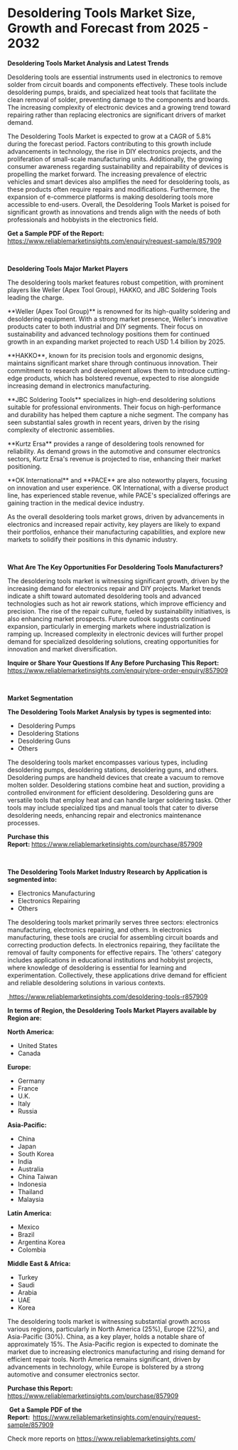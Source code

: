 <p><h1>Desoldering Tools Market Size, Growth and Forecast from 2025 - 2032</h1></p><p><strong>Desoldering Tools Market Analysis and Latest Trends</strong></p>
<p><p>Desoldering tools are essential instruments used in electronics to remove solder from circuit boards and components effectively. These tools include desoldering pumps, braids, and specialized heat tools that facilitate the clean removal of solder, preventing damage to the components and boards. The increasing complexity of electronic devices and a growing trend toward repairing rather than replacing electronics are significant drivers of market demand.</p><p>The Desoldering Tools Market is expected to grow at a CAGR of 5.8% during the forecast period. Factors contributing to this growth include advancements in technology, the rise in DIY electronics projects, and the proliferation of small-scale manufacturing units. Additionally, the growing consumer awareness regarding sustainability and repairability of devices is propelling the market forward. The increasing prevalence of electric vehicles and smart devices also amplifies the need for desoldering tools, as these products often require repairs and modifications. Furthermore, the expansion of e-commerce platforms is making desoldering tools more accessible to end-users. Overall, the Desoldering Tools Market is poised for significant growth as innovations and trends align with the needs of both professionals and hobbyists in the electronics field.</p></p>
<p><strong>Get a Sample PDF of the Report:&nbsp;</strong> <a href="https://www.reliablemarketinsights.com/enquiry/request-sample/857909?utm_campaign=3290&utm_medium=2&utm_source=Github&utm_content=ia&utm_term=09042025&utm_id=desoldering-tools">https://www.reliablemarketinsights.com/enquiry/request-sample/857909</a></p>
<p>&nbsp;</p>
<p><strong>Desoldering Tools Major Market Players</strong></p>
<p><p>The desoldering tools market features robust competition, with prominent players like Weller (Apex Tool Group), HAKKO, and JBC Soldering Tools leading the charge. </p><p>**Weller (Apex Tool Group)** is renowned for its high-quality soldering and desoldering equipment. With a strong market presence, Weller's innovative products cater to both industrial and DIY segments. Their focus on sustainability and advanced technology positions them for continued growth in an expanding market projected to reach USD 1.4 billion by 2025.</p><p>**HAKKO**, known for its precision tools and ergonomic designs, maintains significant market share through continuous innovation. Their commitment to research and development allows them to introduce cutting-edge products, which has bolstered revenue, expected to rise alongside increasing demand in electronics manufacturing.</p><p>**JBC Soldering Tools** specializes in high-end desoldering solutions suitable for professional environments. Their focus on high-performance and durability has helped them capture a niche segment. The company has seen substantial sales growth in recent years, driven by the rising complexity of electronic assemblies.</p><p>**Kurtz Ersa** provides a range of desoldering tools renowned for reliability. As demand grows in the automotive and consumer electronics sectors, Kurtz Ersa's revenue is projected to rise, enhancing their market positioning.</p><p>**OK International** and **PACE** are also noteworthy players, focusing on innovation and user experience. OK International, with a diverse product line, has experienced stable revenue, while PACE's specialized offerings are gaining traction in the medical device industry.</p><p>As the overall desoldering tools market grows, driven by advancements in electronics and increased repair activity, key players are likely to expand their portfolios, enhance their manufacturing capabilities, and explore new markets to solidify their positions in this dynamic industry.</p></p>
<p>&nbsp;</p>
<p><strong>What Are The Key Opportunities For Desoldering Tools Manufacturers?</strong></p>
<p><p>The desoldering tools market is witnessing significant growth, driven by the increasing demand for electronics repair and DIY projects. Market trends indicate a shift toward automated desoldering tools and advanced technologies such as hot air rework stations, which improve efficiency and precision. The rise of the repair culture, fueled by sustainability initiatives, is also enhancing market prospects. Future outlook suggests continued expansion, particularly in emerging markets where industrialization is ramping up. Increased complexity in electronic devices will further propel demand for specialized desoldering solutions, creating opportunities for innovation and market diversification.</p></p>
<p><strong>Inquire or Share Your Questions If Any Before Purchasing This Report:</strong> <a href="https://www.reliablemarketinsights.com/enquiry/pre-order-enquiry/857909?utm_campaign=3290&utm_medium=2&utm_source=Github&utm_content=ia&utm_term=09042025&utm_id=desoldering-tools">https://www.reliablemarketinsights.com/enquiry/pre-order-enquiry/857909</a></p>
<p>&nbsp;</p>
<p><strong>Market Segmentation</strong></p>
<p><strong>The Desoldering Tools Market Analysis by types is segmented into:</strong></p>
<p><ul><li>Desoldering Pumps</li><li>Desoldering Stations</li><li>Desoldering Guns</li><li>Others</li></ul></p>
<p><p>The desoldering tools market encompasses various types, including desoldering pumps, desoldering stations, desoldering guns, and others. Desoldering pumps are handheld devices that create a vacuum to remove molten solder. Desoldering stations combine heat and suction, providing a controlled environment for efficient desoldering. Desoldering guns are versatile tools that employ heat and can handle larger soldering tasks. Other tools may include specialized tips and manual tools that cater to diverse desoldering needs, enhancing repair and electronics maintenance processes.</p></p>
<p><strong>Purchase this Report:&nbsp;</strong><a href="https://www.reliablemarketinsights.com/purchase/857909?utm_campaign=3290&utm_medium=2&utm_source=Github&utm_content=ia&utm_term=09042025&utm_id=desoldering-tools">https://www.reliablemarketinsights.com/purchase/857909</a></p>
<p>&nbsp;</p>
<p><strong>The Desoldering Tools Market Industry Research by Application is segmented into:</strong></p>
<p><ul><li>Electronics Manufacturing</li><li>Electronics Repairing</li><li>Others</li></ul></p>
<p><p>The desoldering tools market primarily serves three sectors: electronics manufacturing, electronics repairing, and others. In electronics manufacturing, these tools are crucial for assembling circuit boards and correcting production defects. In electronics repairing, they facilitate the removal of faulty components for effective repairs. The 'others' category includes applications in educational institutions and hobbyist projects, where knowledge of desoldering is essential for learning and experimentation. Collectively, these applications drive demand for efficient and reliable desoldering solutions in various contexts.</p></p>
<p><a href="https://www.reliablemarketinsights.com/desoldering-tools-r857909?utm_campaign=3290&utm_medium=2&utm_source=Github&utm_content=ia&utm_term=09042025&utm_id=desoldering-tools">&nbsp;https://www.reliablemarketinsights.com/desoldering-tools-r857909</a></p>
<p><strong>In terms of Region, the Desoldering Tools Market Players available by Region are:</strong></p>
<p>
    <p> <strong> North America: </strong>
        <ul>
            <li>United States</li>
            <li>Canada</li>
        </ul>
        </p> 
    <p> <strong> Europe: </strong>
        <ul>
            <li>Germany</li>
            <li>France</li>
            <li>U.K.</li>
            <li>Italy</li>
            <li>Russia</li>
        </ul>
        </p> 
    <p> <strong> Asia-Pacific: </strong>
        <ul>
            <li>China</li>
            <li>Japan</li>
            <li>South Korea</li>
            <li>India</li>
            <li>Australia</li>
            <li>China Taiwan</li>
            <li>Indonesia</li>
            <li>Thailand</li>
            <li>Malaysia</li>
        </ul>
        </p> 
    <p> <strong> Latin America: </strong>
        <ul>
            <li>Mexico</li>
            <li>Brazil</li>
            <li>Argentina Korea</li>
            <li>Colombia</li>
        </ul>
        </p> 
    <p> <strong> Middle East & Africa: </strong>
        <ul>
            <li>Turkey</li>
            <li>Saudi</li>
            <li>Arabia</li>
            <li>UAE</li>
            <li>Korea</li>
        </ul>
    </p>
    </p>
<p><p>The desoldering tools market is witnessing substantial growth across various regions, particularly in North America (25%), Europe (22%), and Asia-Pacific (30%). China, as a key player, holds a notable share of approximately 15%. The Asia-Pacific region is expected to dominate the market due to increasing electronics manufacturing and rising demand for efficient repair tools. North America remains significant, driven by advancements in technology, while Europe is bolstered by a strong automotive and consumer electronics sector.</p></p>
<p><strong>Purchase this Report: </strong><a href="https://www.reliablemarketinsights.com/purchase/857909?utm_campaign=3290&utm_medium=2&utm_source=Github&utm_content=ia&utm_term=09042025&utm_id=desoldering-tools">https://www.reliablemarketinsights.com/purchase/857909</a></p>
<p>&nbsp;<strong>Get a Sample PDF of the Report:&nbsp;&nbsp;</strong><a href="https://www.reliablemarketinsights.com/enquiry/request-sample/857909?utm_campaign=3290&utm_medium=2&utm_source=Github&utm_content=ia&utm_term=09042025&utm_id=desoldering-tools">https://www.reliablemarketinsights.com/enquiry/request-sample/857909</a></p>
<p><strong></strong></p>
<p>Check more reports on <a href="https://www.reliablemarketinsights.com/?utm_campaign=3290&utm_medium=2&utm_source=Github&utm_content=ia&utm_term=09042025&utm_id=desoldering-tools">https://www.reliablemarketinsights.com/</a></p>